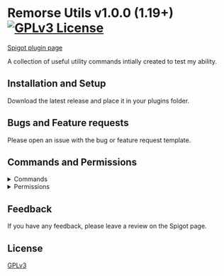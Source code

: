 # Remorse Utils v1.0.0 (1.19+) [![GPLv3 License](https://img.shields.io/badge/License-GPL%20v3-yellow.svg)](https://opensource.org/licenses/)
[Spigot plugin page](#)

A collection of useful utility commands intially created to test my ability.


## Installation and Setup

Download the latest release and place it in your plugins folder.
## Bugs and Feature requests

Please open an issue with the bug or feature request template.

## Commands and Permissions
<details>
  <summary>Commands</summary>
  
  ```
  - /god [player] (Take no damage and don't be targeted by mobs)
  - /kick [player] [reason] (Kick player from server with optional reason)
  - /rain (Toggle rain)
  ```
</details>
<details>
  <summary>Permissions</summary>
  
  ```
  - remorseutils.god (Access to the god command)
      remorseutils.god.others (Target others with god command)
  - remorseutils.kick (Access to the kick command)
  - remorseutils.rain (Access to rain toggle command)
  ```
</details>

## Feedback

If you have any feedback, please leave a review on the Spigot page.


## License

[GPLv3](https://choosealicense.com/licenses/gpl-3.0/)

